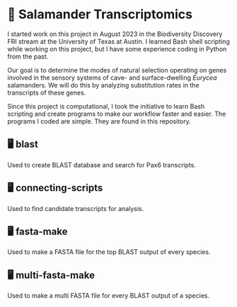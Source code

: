 # 🧬 Salamander Transcriptomics
I started work on this project in August 2023 in the Biodiversity Discovery FRI
stream at the University of Texas at Austin. I learned Bash shell scripting
while working on this project, but I have some experience coding in Python from
the past.

Our goal is to determine the modes of natural selection operating on genes
involved in the sensory systems of cave- and surface-dwelling _Eurycea_
salamanders. We will do this by analyzing substitution rates in the transcripts
of these genes. 

Since this project is computational, I took the initiative to learn Bash
scripting and create programs to make our workflow faster and easier. The
programs I coded are simple. They are found in this repository. 

## 🖥️ blast
Used to create BLAST database and search for Pax6 transcripts.

## 🖥️ connecting-scripts
Used to find candidate transcripts for analysis.

## 🖥️ fasta-make
Used to make a FASTA file for the top BLAST output of every species.

## 🖥️ multi-fasta-make
Used to make a multi FASTA file for every BLAST output of a species.

